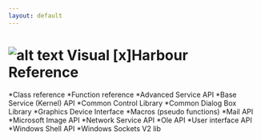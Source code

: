 ```yaml
---
layout: default
---
```

![alt text](favicon.ico "Visual [x]Harbour Reference") Visual [x]Harbour Reference
====================
*Class reference
*Function reference
*Advanced Service API
*Base Service (Kernel) API
*Common Control Library
*Common Dialog Box Library
*Graphics Device Interface
*Macros (pseudo functions)
*Mail API
*Microsoft Image API
*Network Service API
*Ole API
*User interface API
*Windows Shell API
*Windows Sockets V2 lib